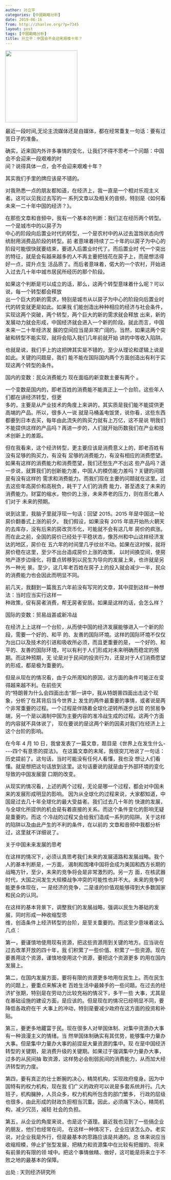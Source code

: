 ```yaml
---
author: 孙立平
categories: [中國戰略分析]
date: 2019-06-16
from: http://zhanlve.org/?p=7345
layout: post
tags: [中國戰略分析]
title: 孙立平：中国会不会迎来艰难十年？
---
```


<div id="entry">
<div class="at-above-post addthis_tool" data-url="http://zhanlve.org/?p=7345">
</div>
<p>
<span style="font-size: 12pt;">
<img alt="" class="aligncenter size-full wp-image-7346" height="225" sizes="(max-width: 225px) 100vw, 225px" src="http://zhanlve.org/wp-content/uploads/2019/06/下载.jpg" srcset="http://zhanlve.org/wp-content/uploads/2019/06/下载.jpg 225w, http://zhanlve.org/wp-content/uploads/2019/06/下载-150x150.jpg 150w, http://zhanlve.org/wp-content/uploads/2019/06/下载-144x144.jpg 144w" width="225"/>
</span>
</p>
<p>
</p>
<p>
<span style="font-size: 12pt;">
   最近一段时间,无论主流媒体还是自媒体，都在经常重复一句话：要有过苦日子的准备。
  </span>
</p>
<p>
</p>
<p>
<span style="font-size: 12pt;">
   确实，近来国内外许多事情的变化，让我们不得不思考一个问题：中国会不会迎来一段艰难的时
  </span>
<br/>
<span style="font-size: 12pt;">
   间？说得具体一点，会不会迎来艰难十年？
  </span>
</p>
<p>
</p>
<p>
<span style="font-size: 12pt;">
   其实我们手里的牌应该是不错的。
  </span>
</p>
<p>
</p>
<p>
<span style="font-size: 12pt;">
   对我熟悉一点的朋友都知道，在经济上，我一直是一个相对乐观主义者。这可以见我过去写的一
  </span>
<span style="font-size: 12pt;">
   系列文章以及相关的音频，特别是《如何看未来一二十年中国的经济？》。
  </span>
</p>
<p>
</p>
<p>
<span style="font-size: 12pt;">
   在那些文章和音频中，我有一个基本的判断：我们正在经历两个转型。一个是城市中的以房子为
  </span>
<br/>
<span style="font-size: 12pt;">
   中心的阶段向后置业时代的转型，一个是农村中的从过去温饱状态向传统耐用消费品阶段的转型。前
  </span>
<span style="font-size: 12pt;">
   者意味着持续了二十年的以房子为中心的阶段可能很快就要结束，要进入后置业时代了。而后置业时
  </span>
<span style="font-size: 12pt;">
   代一个突出的特征，就是会有越来越多的人不再主要把钱花在房子上，而是想活得好一点，提升点生
  </span>
<span style="font-size: 12pt;">
   活品质了。而后者意味着，偌大的一个农村，开始进入过去几十年中城市居民所经历的那个阶段。
  </span>
</p>
<p>
</p>
<p>
<span style="font-size: 12pt;">
   如果这个判断是可以成立的话，那么，这两个转型意味着什么呢？可以说，每一个转型都会释放
  </span>
<br/>
<span style="font-size: 12pt;">
   出一个巨大的新的需求，特别是城市从以房子为中心的阶段向后置业时代的转变就更是如此。如果我
  </span>
<span style="font-size: 12pt;">
   们能创造出种种相应的经济与社会条件，实现这两个突破，两个转型，两个巨大的新的需求就会释放
  </span>
<span style="font-size: 12pt;">
   出来，新的发展动力就会形成，中国经济就会进入一个新的阶段。就此而言，中国未来一二十年经济发
  </span>
<span style="font-size: 12pt;">
   展的空间应当是非常广阔的。当然，如果这两个突破和转型不能实现，就将会陷入我们几年前就开始
  </span>
<span style="font-size: 12pt;">
   讲的中等收入陷阱。
  </span>
</p>
<p>
</p>
<p>
<span style="font-size: 12pt;">
   也就是说，我们手上的这把牌其实是不错的，至少从理论和逻辑上说是如此。关键的问题是，我们
  </span>
<span style="font-size: 12pt;">
   能不能在国际国内两个方面创造出有利于实现这两个转型的条件。
  </span>
</p>
<p>
</p>
<p>
<span style="font-size: 12pt;">
   国内的变数：民众消费能力
  </span>
<span style="font-size: 12pt;">
   现在面临的新变数主要有两个 。
  </span>
</p>
<p>
</p>
<p>
<span style="font-size: 12pt;">
   一个变数是国内的，即老百姓的消费能不能真正上一个台阶。这些年人们都在讲经济转型，但更
  </span>
<br/>
<span style="font-size: 12pt;">
   多的，主要是从产业技术的角度上来讲的，其实质是我们能不能提供更高端的产品。所以，很多人一说
  </span>
<span style="font-size: 12pt;">
   就是马桶盖电饭煲，说你看，这些东西都要到日本去买，每年由此流失的购买力就有上万亿，这不是说
  </span>
<span style="font-size: 12pt;">
   明我们不能提供这样的产品吗？再进一步的，人们就开始历数我们在产业和技术创新上的差距。
  </span>
</p>
<p>
</p>
<p>
<span style="font-size: 12pt;">
   但在我看来，这个经济转型，更主要应该是消费意义上的，即老百姓有没有足够的购买力，有没有
  </span>
<span style="font-size: 12pt;">
   足够的消费能力，有没有相应的消费愿望。如果有这样的消费能力和消费愿望，我们还愁生产不出这
  </span>
<span style="font-size: 12pt;">
   些产品吗？退一步说，就算我们的创新能力差，中国人的模仿能力差吗？关键的问题是有没有这样的
  </span>
<span style="font-size: 12pt;">
   需求和消费能力。而我们现在主要的问题就在这里。过去这些年高房价和高税负，耗干了人们的消费
  </span>
<span style="font-size: 12pt;">
   能力，甚至透支了未来的消费能力。财富的缩水，物价的上涨，未来养老的压力，则在恶化着人们对于
  </span>
<span style="font-size: 12pt;">
   未来的预期。
  </span>
</p>
<p>
</p>
<p>
<span style="font-size: 12pt;">
   说到这里，我脑子里就浮现一句话：回望 2015。2015 年是中国这一轮房价翻番式上涨的前夕。
  </span>
<span style="font-size: 12pt;">
   我们假设，如果没有 2015 年底开始热火朝天的去库存，没有后来的房改货币化，可能就不会有这几年
  </span>
<span style="font-size: 12pt;">
   房价的疯涨。而在此之前，全国的房价已经处于平稳状态，像苏州和中山这样经济发达的地区，房价在
  </span>
<span style="font-size: 12pt;">
   五六年的时间里几乎纹丝不动。如果在这时候，就将房价稳在这里，至少不出台造成房价上涨的政策，
  </span>
<span style="font-size: 12pt;">
   以时间换空间，使房地产逐步边缘化，将重点转移到以民生为导向的发展上来，也许就是另外一种光
  </span>
<span style="font-size: 12pt;">
   景。至少，这几年老百姓在房子上的投入就会减少一半，民众的消费能力也会因此而明显不同。
  </span>
</p>
<p>
</p>
<p>
<span style="font-size: 12pt;">
   前几天，我翻到一篇我五六年前没有写完的文章，其中提到这样一种想法：当时应当实行这样一
  </span>
<br/>
<span style="font-size: 12pt;">
   种政策，促有房者消费，帮无房者安居。如果是这样的话，会怎么样？
  </span>
</p>
<p>
</p>
<p>
<span style="font-size: 12pt;">
   国际的变数：贸易战甚或新冷战
  </span>
</p>
<p>
</p>
<p>
<span style="font-size: 12pt;">
   在经济上上这样一个台阶，从而使中国的经济发展能够进入一个新的阶段，需要一个好的、和平
  </span>
<span style="font-size: 12pt;">
   的、友善的国际环境。这样的国际环境不仅仅为出口以及技术的引进和吸收所必须，而且更重要的是，
  </span>
<span style="font-size: 12pt;">
   一个好的、和平的、友善的国际环境，可以有利于人们形成对未来明确而稳定的预期。而这种预期，无
  </span>
<span style="font-size: 12pt;">
   论是对于民间的投资行为，还是对于人们消费愿望的形成，都是极为重要的。
  </span>
</p>
<p>
</p>
<p>
<span style="font-size: 12pt;">
   但是从现在的情况看，由于众所周知的原因，这方面的条件可能正在变得越来越不利。在前些天
  </span>
<br/>
<span style="font-size: 12pt;">
   的“特朗普为什么会四面出击”那一讲中，我从特朗普四面出击这个现象，分析了在其背后当今世界上
  </span>
<span style="font-size: 12pt;">
   发生的两件最重要的事情，或者说是两个非常重要的过程。一个过程是伴随着全球化逆转所逐步出现
  </span>
<span style="font-size: 12pt;">
   的贸易争端，另一个是以遏制中国为主要内容的准冷战生成的过程。这两个方面的内容就不具体说了，
  </span>
<span style="font-size: 12pt;">
   现在要说的是这两个新的因素对我们在经济上上这个台阶的影响。
  </span>
</p>
<p>
</p>
<p>
<span style="font-size: 12pt;">
   在今年 4 月 10 日，我曾发表了一篇文章，题目是《世界上在发生什么----四个有意思的提法》。
  </span>
<span style="font-size: 12pt;">
   在这篇文章的末尾，我很突兀地说了一句话：历史提前了。这句话，当时可能没有任何人看懂，我也没
  </span>
<span style="font-size: 12pt;">
   想让人们看懂。就是想把这句话放到这里。这句话要说的就是由于外部环境的变化导致的中国发展窗
  </span>
<span style="font-size: 12pt;">
   口期的改变。
  </span>
</p>
<p>
</p>
<p>
<span style="font-size: 12pt;">
   从现实的情况看，上述的两个过程，无论是哪一个过程，都会对中国未来的发展形成明显的影响。
  </span>
<span style="font-size: 12pt;">
   因为从全球化的过程来说，大家都知道，中国是过去几十年全球化的最大受益者。我们过去几十年的
  </span>
<span style="font-size: 12pt;">
   快速的发展，与全球化所提供的机会是有着直接的关系。而这个条件变化的影响无疑是重要的。而这
  </span>
<span style="font-size: 12pt;">
   个冷战的过程又会给我们造成一系列的陷阱。关于这样的陷阱以及由此产生的不利的条件，在以前的
  </span>
<span style="font-size: 12pt;">
   文章和音频中我都分析过，这里就不详细说了。
  </span>
</p>
<p>
</p>
<p>
<span style="font-size: 12pt;">
   关于中国未来发展的思考
  </span>
</p>
<p>
</p>
<p>
<span style="font-size: 12pt;">
   在这样的情况下，必须认真思考我们未来的发展道路和发展战略。我个人的基本判断是，一方面，
  </span>
<span style="font-size: 12pt;">
   遏制和围堵中国将会成为美国和西方长期的战略方针，至少，未来的竞争将会是非常激烈的。另一方
  </span>
<span style="font-size: 12pt;">
   面，在核武器时代，大国之间发生大规模战争冲突的可能性也并不大。未来的竞争可能更多体现在，一
  </span>
<span style="font-size: 12pt;">
   是经济的竞争，二是谁的价值观能够得到大多数国家和民众的认同。
  </span>
</p>
<p>
</p>
<p>
<span style="font-size: 12pt;">
   在这样的基本背景下，调整我们的发展战略，强调以民生为基础的发展，同时形成一种收缩型思
  </span>
<br/>
<span style="font-size: 12pt;">
   维，创造条件上经济转型的台阶，是至关重要的。而这至少意味着这么几点：
  </span>
</p>
<p>
</p>
<p>
<span style="font-size: 12pt;">
   第一，要谨慎地使用现有资源，把这些资源用到关键的地方。应当说在过去改革开放的四十年，我
  </span>
<span style="font-size: 12pt;">
   们积累了一些价值、积累了一些资源。现在要善用这个资源，谨慎地使用这个资源，要把这个资源更多
  </span>
<span style="font-size: 12pt;">
   的用在国内发展上。
  </span>
</p>
<p>
</p>
<p>
<span style="font-size: 12pt;">
   第二，在国内发展方面，要将有限的资源更多地用在民生上。而在民生的问题上，要重点来解决老
  </span>
<span style="font-size: 12pt;">
   百姓生活中最棘手的一些问题。在过去的经济扩张期，特别是在劳动力比较充裕的情况下，多干一些
  </span>
<span style="font-size: 12pt;">
   大事，尤其是在基础设施的建设方面，是应该的。但是现在的情况已经明显不同，要降低各政府在干
  </span>
<span style="font-size: 12pt;">
   大事上的冲动，特别是要减少政府在这方面的投资和补贴。
  </span>
</p>
<p>
</p>
<p>
<span style="font-size: 12pt;">
   第三，要更多地藏富于民。现在很多人对举国体制、对集中资源办大事有一种浪漫主义的情绪。当
  </span>
<span style="font-size: 12pt;">
   然举国体制确实有其优势，能够集中力量办大事。但是集中力量办大事的前提是大量资源的集中。现
  </span>
<span style="font-size: 12pt;">
   在是中国经济转型的关键期，是消费升级的关键期。如果过于强调集中力量办大事，过多的从民间抽
  </span>
<span style="font-size: 12pt;">
   取资源，这样势必会削弱民间的消费能力，从而加大经济转型的力度。
  </span>
</p>
<p>
</p>
<p>
<span style="font-size: 12pt;">
   第四，要有真正的壮士断腕的决心，精简机构，实现政府瘦身。因为中国特有的权力机构，现在我
  </span>
<span style="font-size: 12pt;">
   们广义的政府可以说是多套系统并行。几大班子，机构臃肿，人员众多，权力机构所包含的部门繁多，
  </span>
<span style="font-size: 12pt;">
   行政的层级也很多，由此形成的财政负担相当沉重。因此，必须痛下决心，精简机构，减少冗员，减轻
  </span>
<span style="font-size: 12pt;">
   社会的负担。
  </span>
</p>
<p>
</p>
<p>
<span style="font-size: 12pt;">
   第五，从企业的角度来说，也是这个道理。最近我也见到了一些搞企业的朋友，他们也经常在问，
  </span>
<span style="font-size: 12pt;">
   在这样一种情况下，企业应该怎么办。老实说，对企业我是外行，但是最基本的思路应该是共通的。总
  </span>
<span style="font-size: 12pt;">
   体来说应当收缩规模，停止扩张型发展，把精力和资源集中在比较有把握的、将来有前景的有限的领
  </span>
<span style="font-size: 12pt;">
   域中。把这个事情做精、做好，这可能是将来立于不败之地的最基本的保障。
  </span>
</p>
<p>
</p>
<p>
<span style="font-size: 12pt;">
   出处 : 天则经济研究所
  </span>
</p>
<p>
</p>
<!-- AddThis Advanced Settings above via filter on the_content -->
<!-- AddThis Advanced Settings below via filter on the_content -->
<!-- AddThis Advanced Settings generic via filter on the_content -->
<!-- AddThis Share Buttons above via filter on the_content -->
<!-- AddThis Share Buttons below via filter on the_content -->
<div class="at-below-post addthis_tool" data-url="http://zhanlve.org/?p=7345">
</div>
<!-- AddThis Share Buttons generic via filter on the_content -->
</div>

